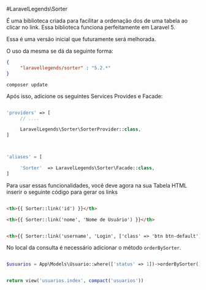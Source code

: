 #LaravelLegends\Sorter

É uma biblioteca criada para facilitar a ordenação dos de uma tabela ao clicar no link. Essa biblioteca funciona perfeitamente em Laravel 5.

Essa é uma versão inicial que futuramente será melhorada.


O uso da mesma se dá da seguinte forma:

```json
{
     "laravellegends/sorter" : "5.2.*"
}
```

`composer update`


Após isso, adicione os seguintes Services Provides e Facade:

```php

'providers' => [
     // ....

     LaravelLegends\Sorter\SorterProvider::class,
]



'aliases' = [

     'Sorter'  => LaravelLegends\Sorter\Facade::class,
]
```

Para usar essas funcionalidades, você deve agora na sua Tabela HTML inserir o seguinte código para gerar os links


```html

<th>{{ Sorter::link('id') }}</th>

<th>{{ Sorter::link('nome', 'Nome de Usuário') }}</th>


<th>{{ Sorter::link('username', 'Login', ['class' => 'btn btn-default']) }}</th>

```


No local da consulta é necessário adicionar o método `orderBySorter`.

```php

$usuarios = App\Models\Usuario::where(['status' => 1])->orderBySorter()->get();


return view('usuarios.index', compact('usuarios'))

```

